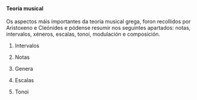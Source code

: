 #### Teoría musical

Os aspectos máis importantes da teoría musical grega, foron recollidos por Aristoxeno e Cleónides e pódense resumir nos seguintes apartados: notas, intervalos, xéneros, escalas, tonoi, modulación e composición.

1. Intervalos

2. Notas

3. Genera

4. Escalas

5. Tonoi
